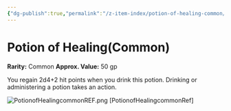 ```yaml
---
{"dg-publish":true,"permalink":"/z-item-index/potion-of-healing-common/","created":"2025-01-27T18:05:41.589-05:00","updated":"2025-01-27T18:22:42.234-05:00"}
---
```


# Potion of Healing(Common)

**Rarity:** Common
**Approx. Value:** 50 gp
  
You regain 2d4+2 hit points when you drink this potion. Drinking or administering a potion takes an action.

![PotionofHealingcommonREF.png](/img/user/zReferences%20Images/PotionofHealingcommonREF.png)
[PotionofHealingcommonRef]